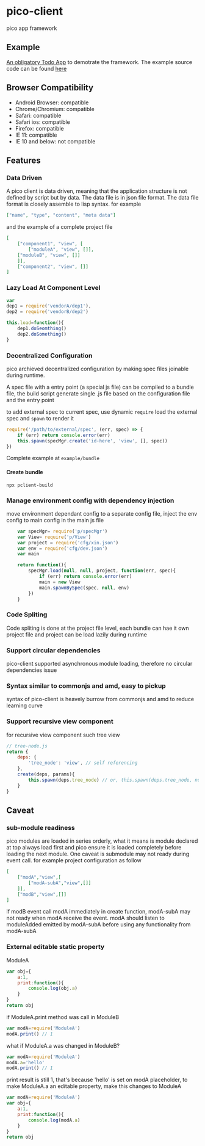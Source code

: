 # pico-client
pico app framework

## Example
[An obligatory Todo App](https://cdn.rawgit.com/ldarren/pico-example-todo/master/bin/todo/index.html) to demotrate the framework. The example source code can be found [here](https://github.com/ldarren/pico-example-todo)

## Browser Compatibility
 * Android Browser: compatible
 * Chrome/Chromium: compatible
 * Safari: compatible
 * Safari ios: compatible
 * Firefox: compatible
 * IE 11: compatible
 * IE 10 and below: not compatible

## Features
### Data Driven
A pico client is data driven, meaning that the application structure is not defined by script but by data. The data file is in json file format. The data file format is closely assemble to lisp syntax. for example

```json
["name", "type", "content", "meta data"]
```

and the example of a complete project file
```json
[
    ["component1", "view", [
    	["moduleA", "view", []],
	["moduleB", "view", []]
    ]],
    ["component2", "view", []]
]
```

### Lazy Load At Component Level
```javascript
var
dep1 = require('vendorA/dep1'),
dep2 = require('vendorB/dep2')

this.load=function(){
    dep1.doSeomthing()
    dep2.doSomething()
}
```

### Decentralized Configuration
pico archieved decentralized configuration by making spec files joinable during runtime.

A spec file with a entry point (a special js file) can be compiled to a bundle file, the build script generate single .js file based on the configuration file and the entry point

to add external spec to current spec, use dynamic `require` load the external spec and `spawn` to render it

```javascript
require('/path/to/external/spec', (err, spec) => {
	if (err) return console.error(err)
	this.spawn(specMgr.create('id-here', 'view', [], spec))
})
```

Complete example at `example/bundle`

#### Create bundle
```
npx pclient-build
```

### Manage environment config with dependency injection
move environment dependant config to a separate config file, inject the env config to main config in the main js file
```javascript
    var specMgr= require('p/specMgr')
    var View= require('p/View')
    var project = require('cfg/xin.json')
    var env = require('cfg/dev.json')
    var main

    return function(){
        specMgr.load(null, null, project, function(err, spec){
            if (err) return console.error(err)
            main = new View
            main.spawnBySpec(spec, null, env)
        })
    }
```

### Code Spliting
Code spliting is done at the project file level, each bundle can hae it own project file and project can be load lazily during runtime

### Support circular dependencies
pico-client supported asynchronous module loading, therefore no circular dependencies issue

### Syntax similar to commonjs and amd, easy to pickup
syntax of pico-client is heavely burrow from commonjs and amd to reduce learning curve

### Support recursive view component
for recursive view component such tree view
```javascript
// tree-node.js
return {
	deps: {
		'tree_node': 'view', // self referencing
	},
	create(deps, params){
		this.spawn(deps.tree_node) // or, this.spawn(deps.tree_node, null, [deps.tree_node.splice(0, 3)]]
	}
}
```

## Caveat
### sub-module readiness
pico modules are loaded in series orderly, what it means is module declared at top always load first and pico ensure it is loaded completely before loading the next module.
One caveat is submodule may not ready during event call. for example project configuration as follow
```json
[
	["modA","view",[
		["modA-subA","view",[]]
	]],
	["modB","view",[]]
]
```
if modB event call modA immediately in create function, modA-subA may not ready when modA receive the event. modA should listen to moduleAdded emitted by modA-subA before using any functionality from modA-subA

### External editable static property
ModuleA
```javascript
var obj={
	a:1,
	print:function(){
		console.log(obj.a)
	}
}
return obj
```
if ModuleA.print method was call in ModuleB
```javascript
var modA=require('ModuleA')
modA.print() // 1
```
what if ModuleA.a was changed in ModuleB?
```javascript
var modA=require('ModuleA')
modA.a='hello'
modA.print() // 1
```
print result is still 1, that's because 'hello' is set on modA placeholder, to make ModuleA.a an editable property, make this changes to ModuleA
```javascript
var modA=require('ModuleA')
var obj={
	a:1,
	print:function(){
		console.log(modA.a)
	}
}
return obj
```
